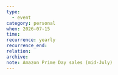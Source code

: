 ```yaml
---
type:
  - event
category: personal
when: 2026-07-15
time:
recurrence: yearly
recurrence_end:
relation:
archive:
note: Amazon Prime Day sales (mid-July)
---
```

